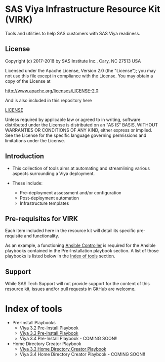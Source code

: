 # SAS Viya Infrastructure Resource Kit (VIRK)

Tools and utilities to help SAS customers with SAS Viya readiness.

## License

Copyright (c) 2017-2018 by SAS Institute Inc., Cary, NC 27513 USA

Licensed under the Apache License, Version 2.0 (the "License"); 
you may not use this file except in compliance with the License. 
You may obtain a copy of the License at

   http://www.apache.org/licenses/LICENSE-2.0
   
And is also included in this repository here

   [LICENSE](LICENSE)

Unless required by applicable law or agreed to in writing, software 
distributed under the License is distributed on an "AS IS" BASIS, 
WITHOUT WARRANTIES OR CONDITIONS OF ANY KIND, either express or implied. 
See the License for the specific language governing permissions and 
limitations under the License.

## Introduction
* This collection of tools aims at automating and streamlining various aspects surrounding a Viya deployment.
* These include:

  * Pre-deployment assessment and/or configuration
  * Post-deployment automation
  * Infrastructure templates

## Pre-requisites for VIRK
Each item included here in the resource kit will detail its specific pre-requisite and functionality.

As an example, a functioning [Ansible Controller](http://docs.ansible.com/ansible/latest/intro_installation.html) is required for the Ansible playbooks contained in the Pre-Installation playbook section. A list of those playbooks is listed below in the [Index of tools](#index-of-tools) section.

## Support
While SAS Tech Support will not provide support for the content of this resource kit, issues and/or pull requests in GitHub are welcome.

# Index of tools

* Pre-Install Playbooks
  * [Viya 3.2 Pre-Install Playbook](../viya-3.2/playbooks/pre-install-playbook/README.md)
  * [Viya 3.3 Pre-Install Playbook](../viya-3.3/playbooks/pre-install-playbook/README.md)
  * Viya 3.4 Pre-Install Playbook - COMING SOON!!
* Home Directory Creator Playbook
  * [Viya 3.3 Home Directory Creator Playbook](../viya-3.3/playbooks/home-directory-creator/README.md)
  * Viya 3.4 Home Directory Creator Playbook - COMING SOON!!
